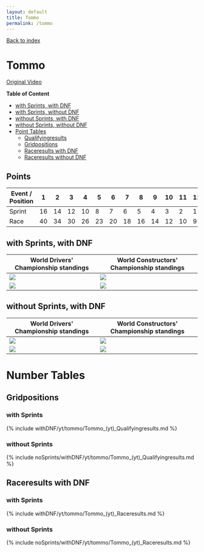 ```yaml
---
layout: default
title: Tommo
permalink: /tommo
---
```


[Back to index](/F1_2025_Different_Point_Systems/)

# Tommo

[Original Video](https://www.youtube.com/watch?v=Da2TCf3K8JM)

**Table of Content**

- [with Sprints, with DNF](/F1_2025_Different_Point_Systems/tommo#ww)
- [with Sprints, without DNF](/F1_2025_Different_Point_Systems/tommo#wn)
- [without Sprints, with DNF](/F1_2025_Different_Point_Systems/tommo#nw)
- [without Sprints, without DNF](/F1_2025_Different_Point_Systems/tommo#nn)
- [Point Tables](/F1_2025_Different_Point_Systems/tommo#tables)
  - [Qualifyingresults](/F1_2025_Different_Point_Systems/tommo#tq)
  - [Gridpositions](/F1_2025_Different_Point_Systems/tommo#tg)
  - [Raceresults with DNF](/F1_2025_Different_Point_Systems/tommo#tw)
  - [Raceresults without DNF](/F1_2025_Different_Point_Systems/tommo#tn)

## Points

| Event / Position | 1 | 2 | 3 | 4 | 5 | 6 | 7 | 8 | 9 | 10 | 11 | 12 | 13 | 14 | 15 | 16 | 17 | 18 | 19 | 20 |
| - | - | - | - | - | - | - | - | - | - | - | - | - | - | - | - | - | - | - | - | - |
| Sprint | 16 | 14 | 12 | 10 | 8 | 7 | 6 | 5 | 4 | 3 | 2 | 1 | 0 | 0 | 0 | 0 | 0 | 0 | 0 | 0 |
| Race | 40 | 34 | 30 | 26 | 23 | 20 | 18 | 16 | 14 | 12 | 10 | 9 | 8 | 7 | 6 | 5 | 4 | 3 | 2 | 1 |

## <a id="ww"></a> with Sprints, with DNF

| World Drivers' Championship standings | World Constructors' Championship standings |
| - | - |
| ![](/F1_2025_Different_Point_Systems/docs/assets/withDNF/yt/tommo/Tommo_(yt)_Qualifyingresults.png) | ![](/F1_2025_Different_Point_Systems/docs/assets/withDNF/yt/tommo/constructors_Tommo_(yt)_Qualifyingresults.png) |
| ![](/F1_2025_Different_Point_Systems/docs/assets/withDNF/yt/tommo/Tommo_(yt)_Raceresults.png) | ![](/F1_2025_Different_Point_Systems/docs/assets/withDNF/yt/tommo/constructors_Tommo_(yt)_Raceresults.png) |

## <a id="nw"></a> without Sprints, with DNF

| World Drivers' Championship standings | World Constructors' Championship standings |
| - | - |
| ![](/F1_2025_Different_Point_Systems/docs/assets/noSprints/withDNF/yt/tommo/Tommo_(yt)_Qualifyingresults.png) | ![](/F1_2025_Different_Point_Systems/docs/assets/noSprints/withDNF/yt/tommo/constructors_Tommo_(yt)_Qualifyingresults.png) |
| ![](/F1_2025_Different_Point_Systems/docs/assets/noSprints/withDNF/yt/tommo/Tommo_(yt)_Raceresults.png) | ![](/F1_2025_Different_Point_Systems/docs/assets/noSprints/withDNF/yt/tommo/constructors_Tommo_(yt)_Raceresults.png) |

# <a id="tables"></a> Number Tables

## <a id="tg"></a> Gridpositions

### with Sprints

{% include withDNF/yt/tommo/Tommo_(yt)_Qualifyingresults.md %}

### without Sprints

{% include noSprints/withDNF/yt/tommo/Tommo_(yt)_Qualifyingresults.md %}

## <a id="tw"></a> Raceresults with DNF

### with Sprints

{% include withDNF/yt/tommo/Tommo_(yt)_Raceresults.md %}

### without Sprints

{% include noSprints/withDNF/yt/tommo/Tommo_(yt)_Raceresults.md %}
